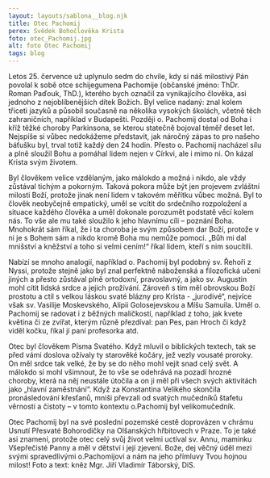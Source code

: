 ```yaml
---
layout: layouts/sablona__blog.njk
title: Otec Pachomij
perex: Svědek Bohočlověka Krista
foto: otec_Pachomij.jpg
alt: foto Otec Pachomij
tags: blog
---
```

Letos 25. července už uplynulo sedm do chvíle, kdy si náš milostivý Pán povolal k sobě otce schijegumena Pachomije (občanské jméno: ThDr. Roman Paďouk, ThD.), kterého bych označil za vynikajícího člověka, asi jednoho z nejoblíbenějších dítek Božích. Byl velice nadaný: znal kolem třiceti jazyků a působil současně na několika vysokých školách, včetně těch zahraničních, například v Budapešti. Později o. Pachomij dostal od Boha i kříž těžké choroby Parkinsona, se kterou statečně bojoval téměř deset let. Nejspíše si vůbec nedokážeme představit, jak náročný zápas to pro našeho báťušku byl, trval totiž každý den 24 hodin. Přesto o. Pachomij nacházel sílu a plně sloužil Bohu a pomáhal lidem nejen v Církvi, ale i mimo ni. On kázal Krista svým životem. 

 Byl člověkem velice
vzdělaným, jako málokdo a možná i nikdo, ale vždy zůstával tichým a pokorným. Taková pokora může být jen projevem zvláštní milosti Boží, protože jinak není lidem v takovém měřítku vůbec možná. Byl to člověk neobyčejně empatický, uměl se vcítit do srdečního rozpoložení a situace každého člověka a uměl dokonale porozumět podstatě věcí kolem nás. To vše ale mu také sloužilo k jeho hlavnímu cíli – poznání Boha. Mnohokrát sám říkal, že i ta choroba je svým způsobem dar Boží, protože v ni je s Bohem sám a nikdo kromě Boha mu nemůže pomoci. „Bůh mi dal mnišství a kněžství a toho si velmi cením!“ říkal lidem, kteří s nim soucítili.

 Nabízí se mnoho analogií, například o. Pachomij byl podobný sv. Řehoři z Nyssi, protože stejně jako byl znal perfektně náboženská a filozofická učení jiných a přesto zůstával plně ortodoxní, pravoslavný, a jako sv. Augustin mohl cítit lidská srdce a jejich prožívání. Zároveň s tím měl obrovskou Boží prostotu a ctil s velkou láskou svaté blázny pro Krista - „jurodivé“, nejvíce však sv. Vasilije Moskevského, Alipii Golosejevskou a Míšu Samuila. Uměl o. Pachomij se radovat i z běžných maličkostí, například z toho, jak kvete květina či ze zvířat, kterým různě přezdíval: pan Pes, pan Hroch či když viděl kočku, říkal jí paní profesorka atd.

 Otec byl člověkem Písma Svatého. Když mluvil o biblických textech, tak se před vámi doslova ožívaly ty starověké kočáry, jež vezly vousaté proroky. On měl srdce tak velké, že by se do něho mohl vejít snad celý svět. A málokdo si mohl všimnout, že to vše se odehrává na pozadí hrozné choroby, která na něj neustále útočila a on ji měl při všech svých aktivitách jako „hlavní zaměstnání“. Když za Konstantina Velikého skončila pronásledování křesťanů, mniši převzali od svatých mučedníků štafetu věrnosti a čistoty – v tomto kontextu o.Pachomij byl velikomučedník.

Otec Pachomij byl na své poslední pozemské cestě doprovázen v chrámu Usnutí Přesvaté Bohorodičky na Olšanských hřbitovech v Praze. To je také asi znamení, protože otec celý svůj život velmi uctíval sv. Annu, maminku Všepřečisté Panny a měl v dětství i její zjevení.
Bože, dej věčný úděl mezi svými spravedlivými o.Pachomijovi a nám na jeho přímluvy Tvou hojnou milost!
Foto a text: kněz Mgr. Jiří Vladimír Táborský, DiS.
